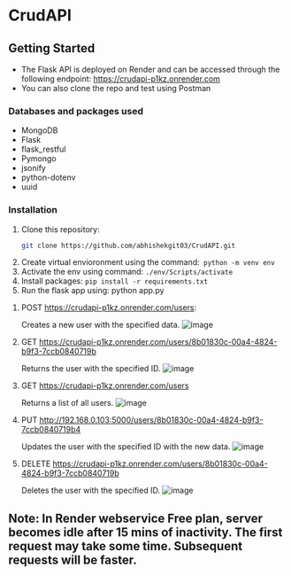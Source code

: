 # CrudAPI

## Getting Started

- The Flask API is deployed on Render and can be accessed through the following endpoint: https://crudapi-p1kz.onrender.com
- You can also clone the repo and test using Postman

### Databases and packages used

- MongoDB
- Flask
- flask_restful
- Pymongo
- jsonify
- python-dotenv
- uuid


### Installation

1. Clone this repository:
   ```sh
   git clone https://github.com/abhishekgit03/CrudAPI.git
2. Create virtual envioronment using the command:``` python -m venv env```
3. Activate the env using command: ```./env/Scripts/activate```
4. Install packages: ```pip install -r requirements.txt```
5. Run the flask app using: python app.py

1) POST https://crudapi-p1kz.onrender.com/users:
   
   Creates a new user with the specified data.
![image](https://github.com/abhishekgit03/CrudAPI/assets/92089364/4c14ba75-723a-4159-9d81-5fd3b5aea206)

3) GET  https://crudapi-p1kz.onrender.com/users/8b01830c-00a4-4824-b9f3-7ccb0840719b
   
   Returns the user with the specified ID.
![image](https://github.com/abhishekgit03/CrudAPI/assets/92089364/5e154c6d-d5d5-44a3-9ad1-3bf37f264579)

5) GET  https://crudapi-p1kz.onrender.com/users

   Returns a list of all users.
![image](https://github.com/abhishekgit03/CrudAPI/assets/92089364/ae81213d-af50-4060-ad37-c96ff611dde4)

7) PUT  http://192.168.0.103:5000/users/8b01830c-00a4-4824-b9f3-7ccb0840719b4

   Updates the user with the specified ID with the new data.
![image](https://github.com/abhishekgit03/CrudAPI/assets/92089364/16314078-adf7-48cf-a252-f160e38c267e)

9) DELETE https://crudapi-p1kz.onrender.com/users/8b01830c-00a4-4824-b9f3-7ccb0840719b

   Deletes the user with the specified ID.
![image](https://github.com/abhishekgit03/CrudAPI/assets/92089364/52a7de74-21c2-4f00-924e-7b1c9646272f)

## Note: In Render webservice Free plan, server becomes idle after 15 mins of inactivity. The first request may take some time. Subsequent requests will be faster.




